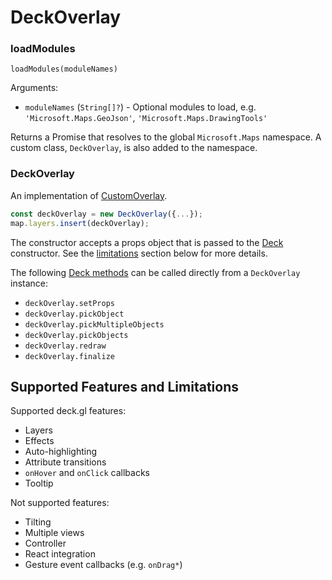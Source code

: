 # DeckOverlay

### loadModules

`loadModules(moduleNames)`

Arguments:

- `moduleNames` (`String[]?`) - Optional modules to load, e.g. `'Microsoft.Maps.GeoJson'`, `'Microsoft.Maps.DrawingTools'`

Returns a Promise that resolves to the global `Microsoft.Maps` namespace. A custom class, `DeckOverlay`, is also added to the namespace.

### DeckOverlay

An implementation of [CustomOverlay](https://docs.microsoft.com/en-us/bingmaps/v8-web-control/map-control-api/customoverlay-class).

```ts
const deckOverlay = new DeckOverlay({...});
map.layers.insert(deckOverlay);
```

The constructor accepts a props object that is passed to the [Deck](https://deck.gl/docs/api-reference/core/deck) constructor. See the [limitations](#supported-features-and-limitations) section below for more details.

The following [Deck methods](https://deck.gl/docs/api-reference/core/deck#methods) can be called directly from a `DeckOverlay` instance:

- `deckOverlay.setProps`
- `deckOverlay.pickObject`
- `deckOverlay.pickMultipleObjects`
- `deckOverlay.pickObjects`
- `deckOverlay.redraw`
- `deckOverlay.finalize`

## Supported Features and Limitations

Supported deck.gl features:

- Layers
- Effects
- Auto-highlighting
- Attribute transitions
- `onHover` and `onClick` callbacks
- Tooltip

Not supported features:

- Tilting
- Multiple views
- Controller
- React integration
- Gesture event callbacks (e.g. `onDrag*`)
